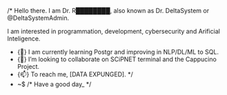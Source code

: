 /* Hello there. I am Dr. R████████, also known as Dr. DeltaSystem or @DeltaSystemAdmin.

I am interested in programmation, development, cybersecurity and Arificial Inteligence.
- {🌱} I am currently learning Postgr and improving in NLP/DL/ML to SQL.
- {💞️} I’m looking to collaborate on SCiPNET terminal and the Cappucino Project.
- {📫} To reach me, [DATA EXPUNGED]. */
- ~$ /* Have a good day_ */

<!---
That's pretty much all.
--->
